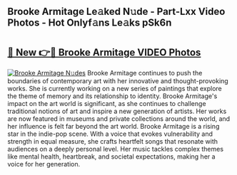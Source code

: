 ## Brooke Armitage Le𝚊ked N𝚞de - Part-Lxx Video Photos - Hot Onlyf𝚊ns Le𝚊ks pSk6n

# <h2><a href="http://ab4769.deff.icu/?id=Brooke+Armitage">🔗 New 👉🔴 Brooke Armitage VIDEO Photos</a></h2>

[![Brooke Armitage N𝚞des](https://i.imgur.com/rIISA9y.gif)](http://ab4769.deff.icu/?id=Brooke+Armitage)
Brooke Armitage continues to push the boundaries of contemporary art with her innovative and thought-provoking works. She is currently working on a new series of paintings that explore the theme of memory and its relationship to identity. Brooke Armitage's impact on the art world is significant, as she continues to challenge traditional notions of art and inspire a new generation of artists. Her works are now featured in museums and private collections around the world, and her influence is felt far beyond the art world. Brooke Armitage is a rising star in the indie-pop scene. With a voice that evokes vulnerability and strength in equal measure, she crafts heartfelt songs that resonate with audiences on a deeply personal level. Her music tackles complex themes like mental health, heartbreak, and societal expectations, making her a voice for her generation.
